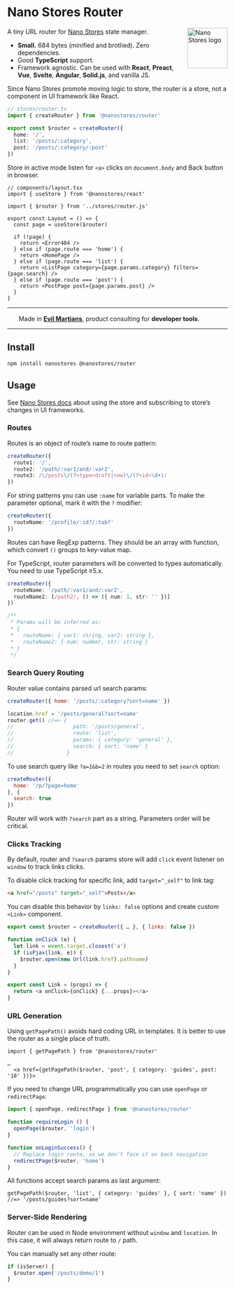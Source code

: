 # Nano Stores Router

<img align="right" width="92" height="92" title="Nano Stores logo"
     src="https://nanostores.github.io/nanostores/logo.svg">

A tiny URL router for [Nano Stores](https://github.com/nanostores/nanostores)
state manager.

* **Small.** 684 bytes (minified and brotlied). Zero dependencies.
* Good **TypeScript** support.
* Framework agnostic. Can be used with **React**, **Preact**, **Vue**,
  **Svelte**, **Angular**, **Solid.js**, and vanilla JS.

Since Nano Stores promote moving logic to store, the router is a store,
not a component in UI framework like React.

```ts
// stores/router.ts
import { createRouter } from '@nanostores/router'

export const $router = createRouter({
  home: '/',
  list: '/posts/:category',
  post: '/posts/:category/:post'
})
```

Store in active mode listen for `<a>` clicks on `document.body` and Back button
in browser.

```tsx
// components/layout.tsx
import { useStore } from '@nanostores/react'

import { $router } from '../stores/router.js'

export const Layout = () => {
  const page = useStore($router)

  if (!page) {
    return <Error404 />
  } else if (page.route === 'home') {
    return <HomePage />
  } else if (page.route === 'list') {
    return <ListPage category={page.params.category} filters={page.search} />
  } else if (page.route === 'post') {
    return <PostPage post={page.params.post} />
  }
}
```

---

<img src="https://cdn.evilmartians.com/badges/logo-no-label.svg" alt="" width="22" height="16" />  Made in <b><a href="https://evilmartians.com/devtools?utm_source=nanostores-router&utm_campaign=devtools-button&utm_medium=github">Evil Martians</a></b>, product consulting for <b>developer tools</b>.

---


## Install

```sh
npm install nanostores @nanostores/router
```


## Usage

See [Nano Stores docs](https://github.com/nanostores/nanostores#guide)
about using the store and subscribing to store’s changes in UI frameworks.


### Routes

Routes is an object of route’s name to route pattern:

```ts
createRouter({
  route1: '/',
  route2: '/path/:var1/and/:var2',
  route3: /\/posts\/(?<type>draft|new)\/(?<id>\d+)/
})
```

For string patterns you can use `:name` for variable parts. To make the
parameter optional, mark it with the `?` modifier:

```ts
createRouter({
  routeName: '/profile/:id?/:tab?'
})
```

Routes can have RegExp patterns. They should be an array with function,
which convert `()` groups to key-value map.

For TypeScript, router parameters will be converted to types automatically.
You need to use TypeScript ≥5.x.

```ts
createRouter({
  routeName: '/path/:var1/and/:var2',
  routeName2: [/path2/, () => ({ num: 1, str: '' })]
})

/**
 * Params will be inferred as:
 * {
 *   routeName: { var1: string, var2: string },
 *   routeName2: { num: number, str: string }
 * }
 */
```


### Search Query Routing

Router value contains parsed url search params:

```js
createRouter({ home: '/posts/:category?sort=name' })

location.href = '/posts/general?sort=name'
router.get() //=> {
//                   path: '/posts/general',
//                   route: 'list',
//                   params: { category: 'general' },
//                   search: { sort: 'name' }
//                 }
```

To use search query like `?a=1&b=2` in routes you need to set `search` option:

```js
createRouter({
  home: '/p/?page=home'
}, {
  search: true
})
```

Router will work with `?search` part as a string. Parameters order will
be critical.


### Clicks Tracking

By default, router and `?search` params store will add `click` event listener
on `window` to track links clicks.

To disable click tracking for specific link, add `target="_self"` to link tag:

```html
<a href="/posts" target="_self">Posts</a>
```

You can disable this behavior by `links: false` options and create custom
`<Link>` component.

```js
export const $router = createRouter({ … }, { links: false })

function onClick (e) {
  let link = event.target.closest('a')
  if (isPjax(link, e)) {
    $router.open(new Url(link.href).pathname)
  }
}

export const Link = (props) => {
  return <a onClick={onClick} {...props}></a>
}
```


### URL Generation

Using `getPagePath()` avoids hard coding URL in templates. It is better
to use the router as a single place of truth.

```tsx
import { getPagePath } from '@nanostores/router'

…
  <a href={getPagePath($router, 'post', { category: 'guides', post: '10' })}>
```

If you need to change URL programmatically you can use `openPage`
or `redirectPage`:

```ts
import { openPage, redirectPage } from '@nanostores/router'

function requireLogin () {
  openPage($router, 'login')
}

function onLoginSuccess() {
  // Replace login route, so we don’t face it on back navigation
  redirectPage($router, 'home')
}
```

All functions accept search params as last argument:

```tsx
getPagePath($router, 'list', { category: 'guides' }, { sort: 'name' })
//=> '/posts/guides?sort=name'
```


### Server-Side Rendering

Router can be used in Node environment without `window` and `location`.
In this case, it will always return route to `/` path.

You can manually set any other route:

```js
if (isServer) {
  $router.open('/posts/demo/1')
}
```

